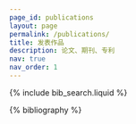 ```yaml
---
page_id: publications
layout: page
permalink: /publications/
title: 发表作品
description: 论文、期刊、专利
nav: true
nav_order: 1
---
```


<!-- _pages/publications.md -->

<!-- Bibsearch Feature -->

{% include bib_search.liquid %}

<div class="publications">

{% bibliography %}

</div>
